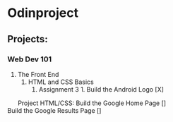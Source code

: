 # Odinproject

## Projects:

### Web Dev 101
1. The Front End
    1. HTML and CSS Basics
        1. Assignment 3
                1. Build the Android Logo [X]
                    
        Project HTML/CSS:
            Build the Google Home Page []            
            Build the Google Results Page []
